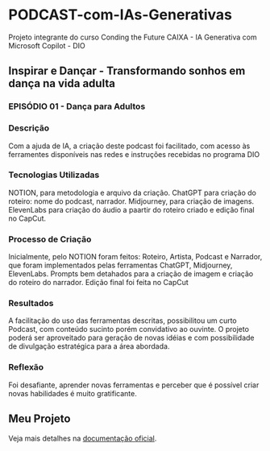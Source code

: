 # PODCAST-com-IAs-Generativas
Projeto integrante do curso Conding the Future CAIXA - IA Generativa com Microsoft Copilot - DIO

## Inspirar e Dançar - Transformando sonhos em dança na vida adulta
### EPISÓDIO 01 - Dança para Adultos



### Descrição
Com a ajuda de IA, a criação deste podcast foi facilitado, com acesso às ferramentes disponíveis nas redes e instruções recebidas no programa DIO

### Tecnologias Utilizadas
NOTION, para metodologia e arquivo da criação. ChatGPT para criação do roteiro: nome do podcast, narrador. Midjourney, para criação de imagens. ElevenLabs para criação do áudio a paartir do roteiro criado e edição final no CapCut.

### Processo de Criação
Inicialmente, pelo NOTION foram feitos: Roteiro, Artista, Podcast e Narrador, que foram implementados pelas ferramentas ChatGPT, Midjourney, ElevenLabs. Prompts bem detahados para a criação de imagem e criação do roteiro do narrador. Edição final foi feita no CapCut

### Resultados
A facilitação do uso das ferramentas descritas, possibilitou um curto Podcast, com conteúdo sucinto porém convidativo ao ouvinte. O projeto poderá ser aproveitado para geração de novas idéias e com possibilidade de divulgação estratégica para a área abordada.

### Reflexão
Foi desafiante, aprender novas ferramentas e perceber que é possível criar novas habilidades é muito gratificante. 

## Meu Projeto
Veja mais detalhes na [documentação oficial](https://www.notion.so/Gerenciamento-de-Podcast-c91adddff49647f7a5210c6c16cbb786).
